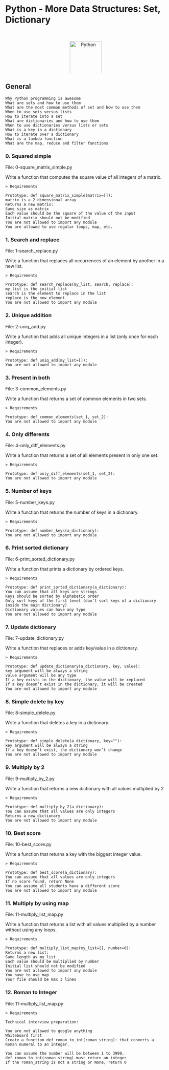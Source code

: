 # Python - More Data Structures: Set, Dictionary

$~$

<p align="center">
<img src="https://github.com/user-attachments/assets/f6a03eee-84c5-4a0d-823c-6aaece96c0fb" alt="Python" width="100"/>
</p>


## General

```
Why Python programming is awesome
What are sets and how to use them
What are the most common methods of set and how to use them
When to use sets versus lists
How to iterate into a set
What are dictionaries and how to use them
When to use dictionaries versus lists or sets
What is a key in a dictionary
How to iterate over a dictionary
What is a lambda function
What are the map, reduce and filter functions
```


### 0. Squared simple
File: 0-square_matrix_simple.py

Write a function that computes the square value of all integers of a matrix.

```
> Requirements

Prototype: def square_matrix_simple(matrix=[]):
matrix is a 2 dimensional array
Returns a new matrix:
Same size as matrix
Each value should be the square of the value of the input
Initial matrix should not be modified
You are not allowed to import any module
You are allowed to use regular loops, map, etc.
```

### 1. Search and replace
File: 1-search_replace.py

Write a function that replaces all occurrences of an element by another in a new list.

```
> Requirements

Prototype: def search_replace(my_list, search, replace):
my_list is the initial list
search is the element to replace in the list
replace is the new element
You are not allowed to import any module
```

### 2. Unique addition
File: 2-uniq_add.py

Write a function that adds all unique integers in a list (only once for each integer).

```
> Requirements

Prototype: def uniq_add(my_list=[]):
You are not allowed to import any module
```

### 3. Present in both
File: 3-common_elements.py

Write a function that returns a set of common elements in two sets.


```
> Requirements

Prototype: def common_elements(set_1, set_2):
You are not allowed to import any module
```

### 4. Only differents
File: 4-only_diff_elements.py

Write a function that returns a set of all elements present in only one set.

```
> Requirements

Prototype: def only_diff_elements(set_1, set_2):
You are not allowed to import any module
```

### 5. Number of keys
File: 5-number_keys.py

Write a function that returns the number of keys in a dictionary.
```
> Requirements

Prototype: def number_keys(a_dictionary):
You are not allowed to import any module
```

### 6. Print sorted dictionary
File: 6-print_sorted_dictionary.py

Write a function that prints a dictionary by ordered keys.

```
> Requirements

Prototype: def print_sorted_dictionary(a_dictionary):
You can assume that all keys are strings
Keys should be sorted by alphabetic order
Only sort keys of the first level (don’t sort keys of a dictionary inside the main dictionary)
Dictionary values can have any type
You are not allowed to import any module
```

### 7. Update dictionary
File: 7-update_dictionary.py

Write a function that replaces or adds key/value in a dictionary.

```
> Requirements

Prototype: def update_dictionary(a_dictionary, key, value):
key argument will be always a string
value argument will be any type
If a key exists in the dictionary, the value will be replaced
If a key doesn’t exist in the dictionary, it will be created
You are not allowed to import any module
```

### 8. Simple delete by key
File: 8-simple_delete.py

Write a function that deletes a key in a dictionary.

```
> Requirements

Prototype: def simple_delete(a_dictionary, key=""):
key argument will be always a string
If a key doesn’t exist, the dictionary won’t change
You are not allowed to import any module
```

### 9. Multiply by 2
File: 9-multiply_by_2.py

Write a function that returns a new dictionary with all values multiplied by 2

```
> Requirements

Prototype: def multiply_by_2(a_dictionary):
You can assume that all values are only integers
Returns a new dictionary
You are not allowed to import any module
```

### 10. Best score
File: 10-best_score.py

Write a function that returns a key with the biggest integer value.

```
> Requirements

Prototype: def best_score(a_dictionary):
You can assume that all values are only integers
If no score found, return None
You can assume all students have a different score
You are not allowed to import any module
```


### 11. Multiply by using map
File: 11-multiply_list_map.py

Write a function that returns a list with all values multiplied by a number without using any loops.

```
> Requirements

Prototype: def multiply_list_map(my_list=[], number=0):
Returns a new list:
Same length as my_list
Each value should be multiplied by number
Initial list should not be modified
You are not allowed to import any module
You have to use map
Your file should be max 3 lines
```

### 12. Roman to Integer
File: 11-multiply_list_map.py

```
> Requirements

Technical interview preparation:

You are not allowed to google anything
Whiteboard first
Create a function def roman_to_int(roman_string): that converts a Roman numeral to an integer.

You can assume the number will be between 1 to 3999.
def roman_to_int(roman_string) must return an integer
If the roman_string is not a string or None, return 0
```